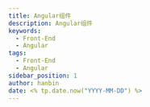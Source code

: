 ```yaml
---
title: Angular组件
description: Angular组件
keywords:
  - Front-End
  - Angular
tags:
  - Front-End
  - Angular
sidebar_position: 1
author: hanbin
date: <% tp.date.now("YYYY-MM-DD") %>
---
```

